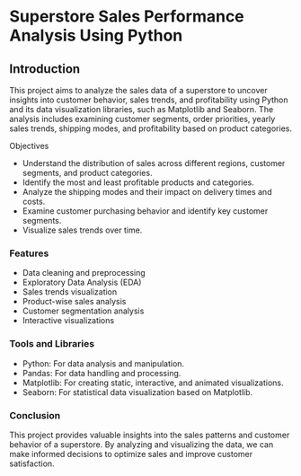 # Superstore Sales Performance Analysis Using Python

## Introduction

This project aims to analyze the sales data of a superstore to uncover insights into customer behavior, sales trends, and profitability using Python and its data visualization libraries, such as Matplotlib and Seaborn. The analysis includes examining customer segments, order priorities, yearly sales trends, shipping modes, and profitability based on product categories.

Objectives
- Understand the distribution of sales across different regions, customer segments, and product categories.
- Identify the most and least profitable products and categories.
- Analyze the shipping modes and their impact on delivery times and costs.
- Examine customer purchasing behavior and identify key customer segments.
- Visualize sales trends over time.

### Features

- Data cleaning and preprocessing
- Exploratory Data Analysis (EDA)
- Sales trends visualization
- Product-wise sales analysis
- Customer segmentation analysis
- Interactive visualizations

### Tools and Libraries 
- Python: For data analysis and manipulation.
- Pandas: For data handling and processing.
- Matplotlib: For creating static, interactive, and animated visualizations.
- Seaborn: For statistical data visualization based on Matplotlib.

### Conclusion
This project provides valuable insights into the sales patterns and customer behavior of a superstore. By analyzing and visualizing the data, we can make informed decisions to optimize sales and improve customer satisfaction.

